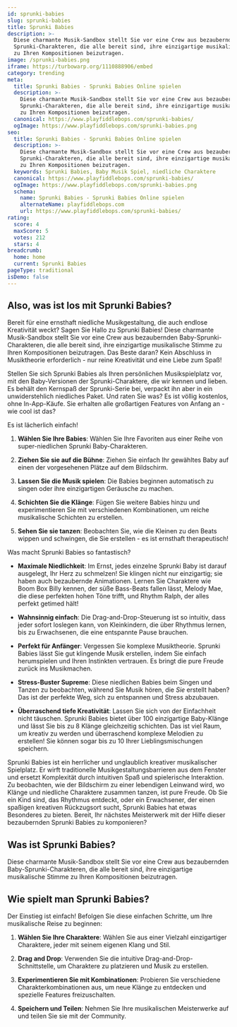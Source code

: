 ```yaml
---
id: sprunki-babies
slug: sprunki-babies
title: Sprunki Babies
description: >-
  Diese charmante Musik-Sandbox stellt Sie vor eine Crew aus bezaubernden Baby-
  Sprunki-Charakteren, die alle bereit sind, ihre einzigartige musikalische Stimme
  zu Ihren Kompositionen beizutragen.
image: /sprunki-babies.png
iframe: https://turbowarp.org/1110888906/embed
category: trending
meta:
  title: Sprunki Babies - Sprunki Babies Online spielen
  description: >-
    Diese charmante Musik-Sandbox stellt Sie vor eine Crew aus bezaubernden Baby-
    Sprunki-Charakteren, die alle bereit sind, ihre einzigartige musikalische Stimme
    zu Ihren Kompositionen beizutragen.
  canonical: https://www.playfiddlebops.com/sprunki-babies/
  ogImage: https://www.playfiddlebops.com/sprunki-babies.png
seo:
  title: Sprunki Babies - Sprunki Babies Online spielen
  description: >-
    Diese charmante Musik-Sandbox stellt Sie vor eine Crew aus bezaubernden Baby-
    Sprunki-Charakteren, die alle bereit sind, ihre einzigartige musikalische Stimme
    zu Ihren Kompositionen beizutragen.
  keywords: Sprunki Babies, Baby Musik Spiel, niedliche Charaktere
  canonical: https://www.playfiddlebops.com/sprunki-babies/
  ogImage: https://www.playfiddlebops.com/sprunki-babies.png
  schema:
    name: Sprunki Babies - Sprunki Babies Online spielen
    alternateName: playfiddlebops.com
    url: https://www.playfiddlebops.com/sprunki-babies/
rating:
  score: 4
  maxScore: 5
  votes: 212
  stars: 4
breadcrumb:
  home: home
  current: Sprunki Babies
pageType: traditional
isDemo: false
---
```


## Also, was ist los mit Sprunki Babies?

Bereit für eine ernsthaft niedliche Musikgestaltung, die auch endlose Kreativität weckt? Sagen Sie Hallo zu Sprunki Babies! Diese charmante Musik-Sandbox stellt Sie vor eine Crew aus bezaubernden Baby-Sprunki-Charakteren, die alle bereit sind, ihre einzigartige musikalische Stimme zu Ihren Kompositionen beizutragen. Das Beste daran? Kein Abschluss in Musiktheorie erforderlich - nur reine Kreativität und eine Liebe zum Spaß!

Stellen Sie sich Sprunki Babies als Ihren persönlichen Musikspielplatz vor, mit den Baby-Versionen der Sprunki-Charaktere, die wir kennen und lieben. Es behält den Kernspaß der Sprunki-Serie bei, verpackt ihn aber in ein unwiderstehlich niedliches Paket. Und raten Sie was? Es ist völlig kostenlos, ohne In-App-Käufe. Sie erhalten alle großartigen Features von Anfang an - wie cool ist das?

Es ist lächerlich einfach!

1. **Wählen Sie Ihre Babies**: Wählen Sie Ihre Favoriten aus einer Reihe von super-niedlichen Sprunki Baby-Charakteren.

1. **Ziehen Sie sie auf die Bühne**: Ziehen Sie einfach Ihr gewähltes Baby auf einen der vorgesehenen Plätze auf dem Bildschirm.

1. **Lassen Sie die Musik spielen**: Die Babies beginnen automatisch zu singen oder ihre einzigartigen Geräusche zu machen.

1. **Schichten Sie die Klänge**: Fügen Sie weitere Babies hinzu und experimentieren Sie mit verschiedenen Kombinationen, um reiche musikalische Schichten zu erstellen.

1. **Sehen Sie sie tanzen**: Beobachten Sie, wie die Kleinen zu den Beats wippen und schwingen, die Sie erstellen - es ist ernsthaft therapeutisch!

Was macht Sprunki Babies so fantastisch?

- **Maximale Niedlichkeit**: Im Ernst, jedes einzelne Sprunki Baby ist darauf ausgelegt, Ihr Herz zu schmelzen! Sie klingen nicht nur einzigartig; sie haben auch bezaubernde Animationen. Lernen Sie Charaktere wie Boom Box Billy kennen, der süße Bass-Beats fallen lässt, Melody Mae, die diese perfekten hohen Töne trifft, und Rhythm Ralph, der alles perfekt getimed hält!

- **Wahnsinnig einfach**: Die Drag-and-Drop-Steuerung ist so intuitiv, dass jeder sofort loslegen kann, von Kleinkindern, die über Rhythmus lernen, bis zu Erwachsenen, die eine entspannte Pause brauchen.

- **Perfekt für Anfänger**: Vergessen Sie komplexe Musiktheorie. Sprunki Babies lässt Sie gut klingende Musik erstellen, indem Sie einfach herumspielen und Ihren Instinkten vertrauen. Es bringt die pure Freude zurück ins Musikmachen.

- **Stress-Buster Supreme**: Diese niedlichen Babies beim Singen und Tanzen zu beobachten, während Sie Musik hören, die *Sie* erstellt haben? Das ist der perfekte Weg, sich zu entspannen und Stress abzubauen.

- **Überraschend tiefe Kreativität**: Lassen Sie sich von der Einfachheit nicht täuschen. Sprunki Babies bietet über 100 einzigartige Baby-Klänge und lässt Sie bis zu 8 Klänge gleichzeitig schichten. Das ist viel Raum, um kreativ zu werden und überraschend komplexe Melodien zu erstellen! Sie können sogar bis zu 10 Ihrer Lieblingsmischungen speichern.

Sprunki Babies ist ein herrlicher und unglaublich kreativer musikalischer Spielplatz. Er wirft traditionelle Musikgestaltungsbarrieren aus dem Fenster und ersetzt Komplexität durch intuitiven Spaß und spielerische Interaktion. Zu beobachten, wie der Bildschirm zu einer lebendigen Leinwand wird, wo Klänge und niedliche Charaktere zusammen tanzen, ist pure Freude. Ob Sie ein Kind sind, das Rhythmus entdeckt, oder ein Erwachsener, der einen spaßigen kreativen Rückzugsort sucht, Sprunki Babies hat etwas Besonderes zu bieten. Bereit, Ihr nächstes Meisterwerk mit der Hilfe dieser bezaubernden Sprunki Babies zu komponieren?

## Was ist Sprunki Babies?

Diese charmante Musik-Sandbox stellt Sie vor eine Crew aus bezaubernden Baby-Sprunki-Charakteren, die alle bereit sind, ihre einzigartige musikalische Stimme zu Ihren Kompositionen beizutragen.

## Wie spielt man Sprunki Babies?

Der Einstieg ist einfach! Befolgen Sie diese einfachen Schritte, um Ihre musikalische Reise zu beginnen:

1. **Wählen Sie Ihre Charaktere**: Wählen Sie aus einer Vielzahl einzigartiger Charaktere, jeder mit seinem eigenen Klang und Stil.

1. **Drag and Drop**: Verwenden Sie die intuitive Drag-and-Drop-Schnittstelle, um Charaktere zu platzieren und Musik zu erstellen.

1. **Experimentieren Sie mit Kombinationen**: Probieren Sie verschiedene Charakterkombinationen aus, um neue Klänge zu entdecken und spezielle Features freizuschalten.

1. **Speichern und Teilen**: Nehmen Sie Ihre musikalischen Meisterwerke auf und teilen Sie sie mit der Community.